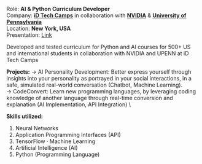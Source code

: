 Role: **AI & Python Curriculum Developer**  \
Company: [**iD Tech Camps**](https://www.idtech.com/) in collaboration with [**NVIDIA**](https://www.meta.com/) & [**University of Pennsylvania**](https://www.upenn.edu/)\
Location: **New York, USA** \
Presentation:  [Link](https://www.canva.com/design/DAFsd75dba0/5gOicg6fFQAqyVAHHfTYeg/view?)

Developed and tested curriculum for Python and AI courses for 500+ US and international students in collaboration with NVIDIA and UPENN at iD Tech Camps  

**Projects:** 
-> AI Personality Development: Better express yourself through insights into your personality as portrayed in your social interactions, in a safe, simulated real-world conversation (Chatbot, Machine Learning). \
-> CodeConvert: Learn new programming languages, by leveraging coding knowledge of another language through real-time conversion and explanation (AI Implementation, API Integration)  \

**Skills utilized:** 
1. Neural Networks
2. Application Programming Interfaces (API)
3. TensorFlow · Machine Learning
4. Artificial Intelligence (AI)
5. Python (Programming Language)

